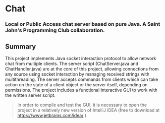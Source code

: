# Chat
 ### Local or Public Access chat server based on pure Java. A Saint John's Programming Club collaboration.


 ## Summary
 
This project implements Java socket interaction protocol to allow network chat from multiple clients. The server script (ChatServer.java and ChatHandler.java) are at the core of this project, allowing connections from any source using socket interaction by managing received strings with multithreading. The server accepts commands from clients which can take action on the state of a client object or the server itself, depending on permissions. The project includes a functional interactive GUI to work with the written server script. 

 > In order to compile and test the GUI, it is necessary to open the project in a relatively new version of IntelliJ IDEA (free to download at https://www.jetbrains.com/idea/ ).
 
